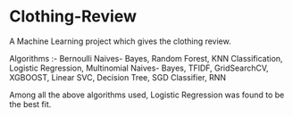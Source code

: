 # Clothing-Review
A Machine Learning project which gives the clothing review.

Algorithms :- Bernoulli Naives- Bayes, Random Forest, KNN Classification, Logistic Regression, Multinomial Naives- Bayes, TFIDF, GridSearchCV, XGBOOST, Linear SVC, Decision Tree, 
              SGD Classifier, RNN
              
Among all the above algorithms used, Logistic Regression was found to be the best fit.
